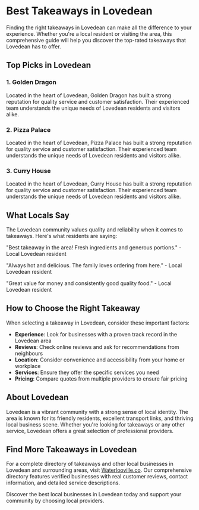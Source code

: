 # Best Takeaways in Lovedean

Finding the right takeaways in Lovedean can make all the difference to your experience. Whether you're a local resident or visiting the area, this comprehensive guide will help you discover the top-rated takeaways that Lovedean has to offer.

## Top Picks in Lovedean

### 1. Golden Dragon
Located in the heart of Lovedean, Golden Dragon has built a strong reputation for quality service and customer satisfaction. Their experienced team understands the unique needs of Lovedean residents and visitors alike.

### 2. Pizza Palace
Located in the heart of Lovedean, Pizza Palace has built a strong reputation for quality service and customer satisfaction. Their experienced team understands the unique needs of Lovedean residents and visitors alike.

### 3. Curry House
Located in the heart of Lovedean, Curry House has built a strong reputation for quality service and customer satisfaction. Their experienced team understands the unique needs of Lovedean residents and visitors alike.

## What Locals Say

The Lovedean community values quality and reliability when it comes to takeaways. Here's what residents are saying:

"Best takeaway in the area! Fresh ingredients and generous portions." - Local Lovedean resident

"Always hot and delicious. The family loves ordering from here." - Local Lovedean resident

"Great value for money and consistently good quality food." - Local Lovedean resident

## How to Choose the Right Takeaway

When selecting a takeaway in Lovedean, consider these important factors:

- **Experience**: Look for businesses with a proven track record in the Lovedean area
- **Reviews**: Check online reviews and ask for recommendations from neighbours
- **Location**: Consider convenience and accessibility from your home or workplace
- **Services**: Ensure they offer the specific services you need
- **Pricing**: Compare quotes from multiple providers to ensure fair pricing

## About Lovedean

Lovedean is a vibrant community with a strong sense of local identity. The area is known for its friendly residents, excellent transport links, and thriving local business scene. Whether you're looking for takeaways or any other service, Lovedean offers a great selection of professional providers.

## Find More Takeaways in Lovedean

For a complete directory of takeaways and other local businesses in Lovedean and surrounding areas, visit [Waterlooville.co](https://waterlooville.co). Our comprehensive directory features verified businesses with real customer reviews, contact information, and detailed service descriptions.

Discover the best local businesses in Lovedean today and support your community by choosing local providers.


